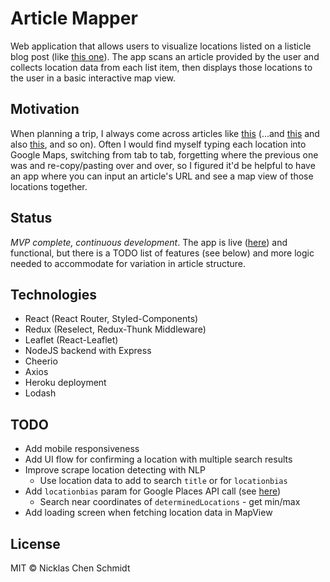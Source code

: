 # Article Mapper
Web application that allows users to visualize locations listed on a listicle blog post (like [this one](https://www.planetware.com/california/things-to-do-in-yosemite-national-park-us-ca-278.htm)). The app scans an article provided by the user and collects location data from each list item, then displays those locations to the user in a basic interactive map view.

## Motivation
When planning a trip, I always come across articles like [this](https://www.thecrazytourist.com/15-best-things-to-do-in-cape-elizabeth-maine/) (...and [this](https://www.tripping.com/guides/day-hikes-in-big-sur) and also [this](https://travel.usnews.com/rankings/best-places-to-visit-in-oregon/), and so on). Often I would find myself typing each location into Google Maps, switching from tab to tab, forgetting where the previous one was and re-copy/pasting over and over, so I figured it'd be helpful to have an app where you can input an article's URL and see a map view of those locations together.

## Status
*MVP complete, continuous development*. The app is live ([here](https://article-mapper.herokuapp.com/map)) and functional, but there is a TODO list of features (see below) and more logic needed to accommodate for variation in article structure.

## Technologies
* React (React Router, Styled-Components)
* Redux (Reselect, Redux-Thunk Middleware)
* Leaflet (React-Leaflet)
* NodeJS backend with Express
* Cheerio
* Axios
* Heroku deployment
* Lodash

## TODO
* Add mobile responsiveness
* Add UI flow for confirming a location with multiple search results
* Improve scrape location detecting with NLP
    * Use location data to add to search `title` or for `locationbias`
* Add `locationbias` param for Google Places API call (see [here](https://developers.google.com/places/web-service/search?hl=en_US))
    * Search near coordinates of `determinedLocations` - get min/max
* Add loading screen when fetching location data in MapView

## License
MIT © Nicklas Chen Schmidt

